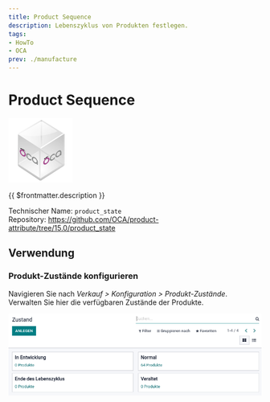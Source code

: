 ```yaml
---
title: Product Sequence
description: Lebenszyklus von Produkten festlegen.
tags:
- HowTo
- OCA
prev: ./manufacture
---
```

# Product Sequence
![icon_oca_app](attachments/icon_oca_app.png)

{{ $frontmatter.description }}

Technischer Name: `product_state`\
Repository: <https://github.com/OCA/product-attribute/tree/15.0/product_state>

## Verwendung

### Produkt-Zustände konfigurieren

Navigieren Sie nach *Verkauf > Konfiguration > Produkt-Zustände*. Verwalten Sie hier die verfügbaren Zustände der Produkte.

![](attachments/Product%20State.png)